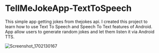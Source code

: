 # TellMeJokeApp-TextToSpeech
This simple app getting jokes from thejokes api. 
I created this project to learn how to use Text To Speech and Speech To Text features of Android.
App allow users to generate random jokes and let them listen it via Android TTS.

![Screenshot_1702130167](https://github.com/yasinatagun/TellMeJokeApp-TextToSpeech/assets/4943407/4686a1c6-a78d-4c0b-bd14-bb92301259fe)

